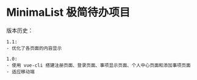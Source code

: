 # MinimaList 极简待办项目

版本历史：

```
1.1:
- 优化了各页面的内容显示

1.0:
- 使用 vue-cli 搭建注册页面、登录页面、事项显示页面、个人中心页面和添加事项页面
- 适应移动端
```
